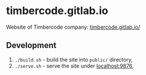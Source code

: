 # timbercode.gitlab.io

Website of Timbercode company:
 [timbercode.gitlab.io/]( http://timbercode.gitlab.io/ )

## Development

1. `./build.sh` - build the site into `public/` directory,
2. `./serve.sh` - serve the site under [localhost:9876]( http://localhost:9876/ ),
   